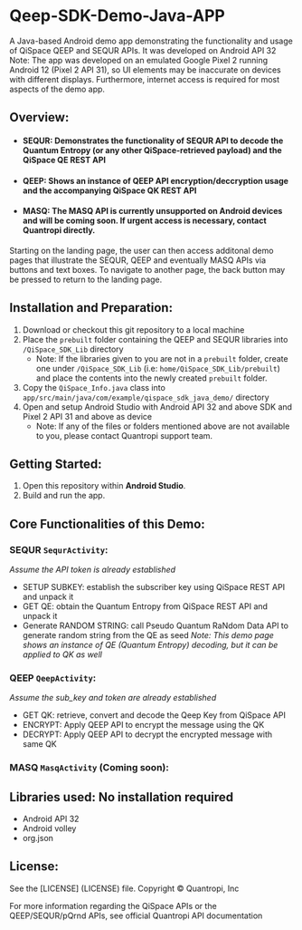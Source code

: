 # Qeep-SDK-Demo-Java-APP

A Java-based Android demo app demonstrating the functionality and usage of QiSpace QEEP and SEQUR APIs. It was developed on Android API 32
Note: The app was developed on an emulated Google Pixel 2 running Android 12 (Pixel 2 API 31), so UI elements may be inaccurate on devices with different displays. Furthermore, internet access is required for most aspects of the demo app.

## **Overview:**
- #### SEQUR: Demonstrates the functionality of SEQUR API to decode the Quantum Entropy (or any other QiSpace-retrieved payload) and the QiSpace QE REST API
- #### QEEP: Shows an instance of QEEP API encryption/deccryption usage and the accompanying QiSpace QK REST API
- #### MASQ: The MASQ API is currently unsupported on Android devices and will be coming soon. If urgent access is necessary, contact Quantropi directly.

Starting on the landing page, the user can then access additonal demo pages that illustrate the SEQUR, QEEP and eventually MASQ APIs via buttons and text boxes. To navigate to another page, the back button may be pressed to return to the landing page.

## **Installation and Preparation:**
1. Download or checkout this git repository to a local machine
2. Place the `prebuilt` folder containing the QEEP and SEQUR libraries into `/QiSpace_SDK_Lib` directory
    * Note: If the libraries given to you are not in a `prebuilt` folder, create one under `/QiSpace_SDK_Lib` (i.e: `home/QiSpace_SDK_Lib/prebuilt`) and place the contents into the newly created `prebuilt` folder. 
3. Copy the `QiSpace_Info.java` class into `app/src/main/java/com/example/qispace_sdk_java_demo/` directory  
4. Open and setup Android Studio with Android API 32 and above SDK and Pixel 2 API 31 and above as device
    * Note: If any of the files or folders mentioned above are not available to you, please contact Quantropi support team.

## **Getting Started:**
1. Open this repository within **Android Studio**.
2. Build and run the app.

## **Core Functionalities of this Demo:**
### SEQUR `SequrActivity`:
_Assume the API token is already established_
- SETUP SUBKEY: establish the subscriber key using QiSpace REST API and unpack it
- GET QE: obtain the Quantum Entropy from QiSpace REST API and unpack it
- Generate RANDOM STRING: call Pseudo Quantum RaNdom Data API to generate random string from the QE as seed
*Note: This demo page shows an instance of QE (Quantum Entropy) decoding, but it can be applied to QK as well*

### QEEP `QeepActivity`:
_Assume the sub_key and token are already established_
- GET QK: retrieve, convert and decode the Qeep Key from QiSpace API
- ENCRYPT: Apply QEEP API to encrypt the message using the QK
- DECRYPT: Apply QEEP API to decrypt the encrypted message with same QK

### MASQ `MasqActivity` (Coming soon):

## **Libraries used: No installation required**
- Android API 32
- Android volley
- org.json

## **License:**
See the [LICENSE] (LICENSE) file. Copyright © Quantropi, Inc

For more information regarding the QiSpace APIs or the QEEP/SEQUR/pQrnd APIs, see official Quantropi API documentation


